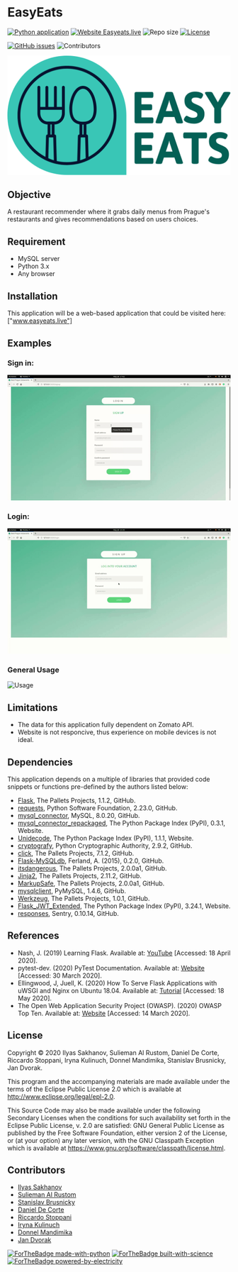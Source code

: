 # EasyEats



[![Python application](https://github.com/Slemanof/easyeats.live/workflows/Python%20application/badge.svg)](https://github.com/Slemanof/easyeats.live/actions?query=workflow%3A%22Python+application%22)
[![Website Easyeats.live](https://img.shields.io/website?down_color=red&down_message=Offline&up_color=green&up_message=Online&url=http%3A%2F%2Feasyeats.live%2F)](http://easyeats.live/)
![Repo size](https://img.shields.io/github/repo-size/Slemanof/easyeats.live)
[![License](https://img.shields.io/github/license/Slemanof/easyeats.live)](https://github.com/Slemanof/easyeats.live/blob/master/LICENSE)

[![GitHub issues](https://img.shields.io/github/issues/Slemanof/easyeats.live)](https://github.com/Slemanof/easyeats.live/issues)
![Contributors](https://img.shields.io/github/contributors/Slemanof/easyeats.live)

[![Logo](https://github.com/Slemanof/easyeats.live/blob/develop/flask_application/static/img/logo.png)](https://easyeats.live/)




## Objective

A restaurant recommender where it grabs daily menus from Prague's restaurants
and gives recommendations based on users choices.

## Requirement

* MySQL server
* Python 3.x
* Any browser

## Installation

This application will be a web-based application that could be visited here:
 ["www.easyeats.live"]

## Examples

### Sign in:
![Signup](usage-example/Signup.gif)

### Login:
![Login](usage-example/Login.gif)

### General Usage
![Usage](usage-example/Usage.gif)

## Limitations

* The data for this application fully dependent on Zomato API.
* Website is not responcive, thus experience on mobile devices is not ideal.


## Dependencies

This application depends on a multiple of libraries that provided code snippets
or functions pre-defined by the authors listed below:

* [Flask](https://github.com/pallets/flask), The Pallets Projects, 1.1.2, GitHub.
* [requests](https://github.com/psf/requests), Python Software Foundation, 2.23.0, GitHub.
* [mysql_connector](https://github.com/mysql/mysql-connector-python), MySQL, 8.0.20, GitHub.
* [mysql_connector_repackaged](https://pypi.org/project/mysql-connector-repackaged/), The Python Package Index (PyPI), 0.3.1, Website. 
* [Unidecode](https://pypi.org/project/Unidecode/), The Python Package Index (PyPI), 1.1.1, Website.
* [cryptografy](https://github.com/pyca/cryptography), Python Cryptographic Authority, 2.9.2, GitHub.
* [click](https://github.com/pallets/click), The Pallets Projects, 7.1.2, GitHub.
* [Flask-MySQLdb](https://github.com/admiralobvious/flask-mysqldb), Ferland, A. (2015), 0.2.0, GitHub.
* [itsdangerous](https://github.com/pallets/itsdangerous), The Pallets Projects, 2.0.0a1, GitHub.
* [Jinja2](https://github.com/pallets/jinja), The Pallets Projects, 2.11.2, GitHub.
* [MarkupSafe](https://github.com/pallets/markupsafe), The Pallets Projects, 2.0.0a1, GitHub.
* [mysqlclient](https://github.com/PyMySQL/mysqlclient-python), PyMySQL, 1.4.6, GitHub.
* [Werkzeug](https://github.com/pallets/werkzeug), The Pallets Projects, 1.0.1, GitHub.
* [Flask_JWT_Extended](https://pypi.org/project/Flask-JWT-Extended/), The Python Package Index (PyPI), 3.24.1, Website.
* [responses](https://github.com/getsentry/responses), Sentry, 0.10.14, GitHub.

## References

* Nash, J. (2019) Learning Flask. Available at: [YouTube](https://www.youtube.com/watch?v=BUmUV8YOzgM&list=PLF2JzgCW6-YY_TZCmBrbOpgx5pSNBD0_L&index=1) [Accessed: 18 April 2020].
* pytest-dev. (2020) PyTest Documentation. Available at: [Website](https://docs.pytest.org/en/latest/contents.html#full-pytest-documentation) [Accessed: 30 March 2020].
* Ellingwood, J, Juell, K. (2020) How To Serve Flask Applications with uWSGI and Nginx on Ubuntu 18.04. Available at: [Tutorial](https://www.digitalocean.com/community/tutorials/how-to-serve-flask-applications-with-uswgi-and-nginx-on-ubuntu-18-04)  [Accessed: 18 May 2020].
* The Open Web Application Security Project (OWASP). (2020) OWASP Top Ten. Available at: [Website](https://owasp.org/www-project-top-ten/) [Accessed: 14 March 2020].

## License

Copyright © 2020 Ilyas Sakhanov, Sulieman Al Rustom, Daniel De Corte,
Riccardo Stoppani, Iryna Kulinuch, Donnel Mandimika, Stanislav Brusnicky, Jan Dvorak.

This program and the accompanying materials are made available under the
terms of the Eclipse Public License 2.0 which is available at
http://www.eclipse.org/legal/epl-2.0.

This Source Code may also be made available under the following Secondary
Licenses when the conditions for such availability set forth in the Eclipse
Public License, v. 2.0 are satisfied: GNU General Public License as published by
the Free Software Foundation, either version 2 of the License, or (at your
option) any later version, with the GNU Classpath Exception which is available
at https://www.gnu.org/software/classpath/license.html.

## Contributors

- [Ilyas Sakhanov](https://github.com/ilyassakhanov)
- [Sulieman Al Rustom](https://github.com/Slemanof)
- [Stanislav Brusnicky](https://github.com/Stanley008)
- [Daniel De Corte](https://github.com/DeCortez)
- [Riccardo Stoppani](https://github.com/riccardosl)
- [Iryna Kulinuch](https://github.com/irinakulinich3712)
- [Donnel Mandimika](https://github.com/donnelmandimika)
- [Jan Dvorak](https://github.com/jandvorak-dot)

[![ForTheBadge made-with-python](http://ForTheBadge.com/images/badges/made-with-python.svg)](https://www.python.org/)
[![ForTheBadge built-with-science](http://ForTheBadge.com/images/badges/built-with-science.svg)](https://GitHub.com/Slemanof)
[![ForTheBadge powered-by-electricity](http://ForTheBadge.com/images/badges/powered-by-electricity.svg)](http://easyeats.live)
